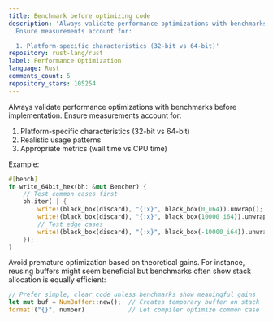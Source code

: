 ```yaml
---
title: Benchmark before optimizing code
description: 'Always validate performance optimizations with benchmarks before implementation.
  Ensure measurements account for:

  1. Platform-specific characteristics (32-bit vs 64-bit)'
repository: rust-lang/rust
label: Performance Optimization
language: Rust
comments_count: 5
repository_stars: 105254
---
```


Always validate performance optimizations with benchmarks before implementation. Ensure measurements account for:
1. Platform-specific characteristics (32-bit vs 64-bit)
2. Realistic usage patterns
3. Appropriate metrics (wall time vs CPU time)

Example:
```rust
#[bench]
fn write_64bit_hex(bh: &mut Bencher) {
    // Test common cases first
    bh.iter(|| {
        write!(black_box(discard), "{:x}", black_box(0_u64)).unwrap();
        write!(black_box(discard), "{:x}", black_box(10000_i64)).unwrap();
        // Test edge cases
        write!(black_box(discard), "{:x}", black_box(-10000_i64)).unwrap();
    });
}
```

Avoid premature optimization based on theoretical gains. For instance, reusing buffers might seem beneficial but benchmarks often show stack allocation is equally efficient:
```rust
// Prefer simple, clear code unless benchmarks show meaningful gains
let mut buf = NumBuffer::new();  // Creates temporary buffer on stack
format!("{}", number)            // Let compiler optimize common case
```